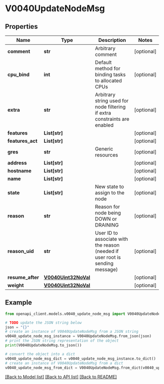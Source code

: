 # V0040UpdateNodeMsg


## Properties

Name | Type | Description | Notes
------------ | ------------- | ------------- | -------------
**comment** | **str** | Arbitrary comment | [optional] 
**cpu_bind** | **int** | Default method for binding tasks to allocated CPUs | [optional] 
**extra** | **str** | Arbitrary string used for node filtering if extra constraints are enabled | [optional] 
**features** | **List[str]** |  | [optional] 
**features_act** | **List[str]** |  | [optional] 
**gres** | **str** | Generic resources | [optional] 
**address** | **List[str]** |  | [optional] 
**hostname** | **List[str]** |  | [optional] 
**name** | **List[str]** |  | [optional] 
**state** | **List[str]** | New state to assign to the node | [optional] 
**reason** | **str** | Reason for node being DOWN or DRAINING | [optional] 
**reason_uid** | **str** | User ID to associate with the reason (needed if user root is sending message) | [optional] 
**resume_after** | [**V0040Uint32NoVal**](V0040Uint32NoVal.md) |  | [optional] 
**weight** | [**V0040Uint32NoVal**](V0040Uint32NoVal.md) |  | [optional] 

## Example

```python
from openapi_client.models.v0040_update_node_msg import V0040UpdateNodeMsg

# TODO update the JSON string below
json = "{}"
# create an instance of V0040UpdateNodeMsg from a JSON string
v0040_update_node_msg_instance = V0040UpdateNodeMsg.from_json(json)
# print the JSON string representation of the object
print(V0040UpdateNodeMsg.to_json())

# convert the object into a dict
v0040_update_node_msg_dict = v0040_update_node_msg_instance.to_dict()
# create an instance of V0040UpdateNodeMsg from a dict
v0040_update_node_msg_from_dict = V0040UpdateNodeMsg.from_dict(v0040_update_node_msg_dict)
```
[[Back to Model list]](../README.md#documentation-for-models) [[Back to API list]](../README.md#documentation-for-api-endpoints) [[Back to README]](../README.md)



